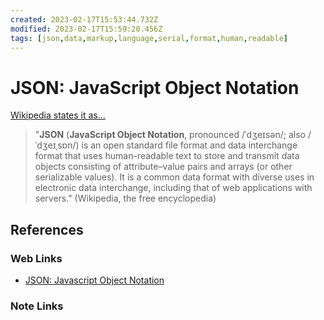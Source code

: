 ```yaml
---
created: 2023-02-17T15:53:44.732Z
modified: 2023-02-17T15:59:20.456Z
tags: [json,data,markup,language,serial,format,human,readable]
---
```

# JSON: JavaScript Object Notation

[Wikipedia states it as...][json-wiki]

>"**JSON** (**JavaScript Object Notation**,
>pronounced /ˈdʒeɪsən/; also /ˈdʒeɪˌsɒn/)
>is an open standard file format and data interchange format that
>uses human-readable text to store and
>transmit data objects consisting of
>attribute–value pairs and arrays (or other serializable values).
>It is a common data format with diverse uses in electronic data interchange,
>including that of web applications with servers." (Wikipedia, the free encyclopedia)

## References

### Web Links

* [JSON: Javascript Object Notation][json-wiki]

<!-- Hidden References -->
[json-wiki]: https://en.wikipedia.org/wiki/JSON "JSON: Javascript Object Notation"

### Note Links

<!-- Hidden References -->
